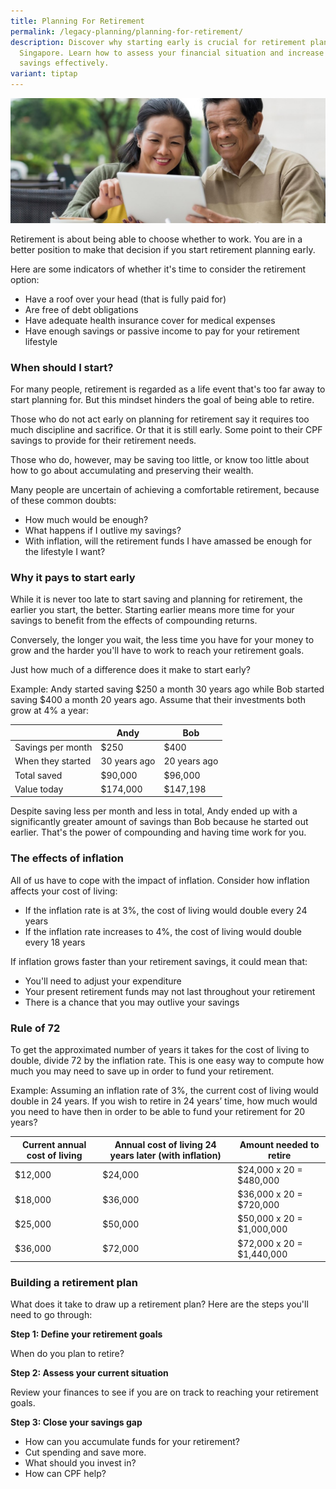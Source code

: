 ```yaml
---
title: Planning For Retirement
permalink: /legacy-planning/planning-for-retirement/
description: Discover why starting early is crucial for retirement planning in
  Singapore. Learn how to assess your financial situation and increase your
  savings effectively.
variant: tiptap
---
```

![](/images/couple.jfif)

Retirement is about being able to choose whether to work. You are in a better position to make that decision if you start retirement planning early. 

Here are some indicators of whether it's time to consider the retirement option:

* Have a roof over your head (that is fully paid for)
* Are free of debt obligations
* Have adequate health insurance cover for medical expenses
* Have enough savings or passive income to pay for your retirement lifestyle

### When should I start?
For many people, retirement is regarded as a life event that's too far away to start planning for. But this mindset hinders the goal of being able to retire.

Those who do not act early on planning for retirement say it requires too much discipline and sacrifice. Or that it is still early. Some point to their CPF savings to provide for their retirement needs.

Those who do, however, may be saving too little, or know too little about how to go about accumulating and preserving their wealth.

Many people are uncertain of achieving a comfortable retirement, because of these common doubts:

* How much would be enough?
* What happens if I outlive my savings?
* With inflation, will the retirement funds I have amassed be enough for the lifestyle I want?

### Why it pays to start early
While it is never too late to start saving and planning for retirement, the earlier you start, the better. Starting earlier means more time for your savings to benefit from the effects of compounding returns.

Conversely, the longer you wait, the less time you have for your money to grow and the harder you'll have to work to reach your retirement goals.

Just how much of a difference does it make to start early?

Example: Andy started saving $250 a month 30 years ago while Bob started saving $400 a month 20 years ago. Assume that their investments both grow at 4% a year:



|  | Andy | Bob |
| -------- | -------- | -------- |
| Savings per month     | $250     | $400     |
| When they started     | 30 years ago     | 20 years ago     |
| Total saved     | $90,000     | $96,000     |
| Value today     | $174,000     | $147,198     |


Despite saving less per month and less in total, Andy ended up with a significantly greater amount of savings than Bob because he started out earlier. That's the power of compounding and having time work for you.

### The effects of inflation
All of us have to cope with the impact of inflation. Consider how inflation affects your cost of living:

* If the inflation rate is at 3%, the cost of living would double every 24 years
* If the inflation rate increases to 4%, the cost of living would double every 18 years

If inflation grows faster than your retirement savings, it could mean that:

* You'll need to adjust your expenditure
* Your present retirement funds may not last throughout your retirement
* There is a chance that you may outlive your savings

### Rule of 72
To get the approximated number of years it takes for the cost of living to double, divide 72 by the inflation rate. This is one easy way to compute how much you may need to save up in order to fund your retirement.

Example: Assuming an inflation rate of 3%, the current cost of living would double in 24 years. If you wish to retire in 24 years’ time, how much would you need to have then in order to be able to fund your retirement for 20 years?



| Current annual cost of living | Annual cost of living 24 years later (with inflation) | Amount needed to retire |
| -------- | -------- | -------- |
| $12,000     | $24,000     | $24,000 x 20 = $480,000     |
| $18,000     | $36,000     | $36,000 x 20 = $720,000     |
| $25,000     | $50,000     | $50,000 x 20 = $1,000,000     |
| $36,000     | $72,000     | $72,000 x 20 = $1,440,000     |


### Building a retirement plan
What does it take to draw up a retirement plan? Here are the steps you'll need to go through:

**Step 1: Define your retirement goals**

When do you plan to retire?

**Step 2: Assess your current situation**

Review your finances to see if you are on track to reaching your retirement goals.

**Step 3: Close your savings gap**

* How can you accumulate funds for your retirement?
* Cut spending and save more.
* What should you invest in?
* How can CPF help?